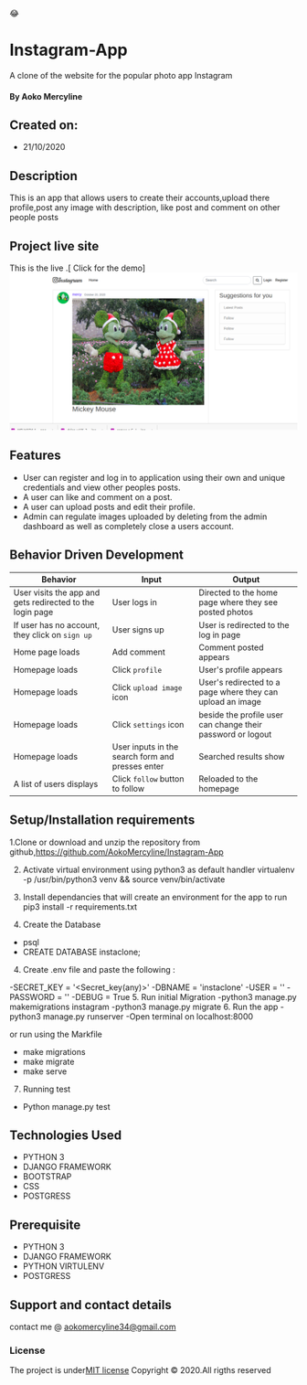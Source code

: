 
:joy:
# Instagram-App
A clone of the website for the popular photo app Instagram 

#### By **Aoko Mercyline**

## Created on:
* 21/10/2020

## Description
This is an app that allows users to create their accounts,upload there profile,post any image with description, like post and comment on other people posts

## Project live site
  This is the live .[ Click for the demo]
 ![Image](static/images/instaclone.jpg)
    
## Features
* User can register and  log in to application using their own and unique credentials  and view other peoples posts.
* A user can like and comment on a post.
* A user can upload posts and edit their profile.
* Admin can regulate images uploaded by deleting from the admin dashboard as well as completely close a users account.



## Behavior Driven Development
| Behavior            | Input                         | Output                        | 
| ------------------- | ----------------------------- | ----------------------------- |
| User visits the app and gets redirected to the login page  | User logs in | Directed to the home page where they see posted photos | 
If user has no account, they click on `sign up` | User signs up | User is redirected to the log in page |
|  Home page loads | Add comment  | Comment posted appears |
|  Homepage loads | Click `profile` | User's profile appears | 
| Homepage loads | Click `upload image` icon | User's redirected to a page where they can upload an image | 
| Homepage loads | Click `settings` icon | beside the profile user can change their password or logout | 
| Homepage loads | User inputs in the search form and presses enter | Searched results show |
| A list of users displays | Click `follow` button to follow | Reloaded to the homepage

## Setup/Installation requirements
1.Clone or download and unzip the repository from github,https://github.com/AokoMercyline/Instagram-App

2. Activate virtual environment using python3 as default handler virtualenv -p /usr/bin/python3 venv && source venv/bin/activate

3. Install dependancies that will create an environment for the app to run pip3 install -r requirements.txt
4. Create the Database
- psql
- CREATE DATABASE instaclone;

4. Create .env file and paste  the following :

-SECRET_KEY = '<Secret_key(any)>'
-DBNAME = 'instaclone'
-USER = '<Username>'
-PASSWORD = '<password>'
-DEBUG = True
5. Run initial Migration
-python3 manage.py makemigrations instagram
-python3 manage.py migrate
6. Run the app
-python3 manage.py runserver
-Open terminal on localhost:8000

or run using the Markfile
* make migrations
* make migrate
* make serve

7. Running test

* Python manage.py test

## Technologies Used
* PYTHON 3
* DJANGO FRAMEWORK
* BOOTSTRAP
* CSS
* POSTGRESS

## Prerequisite
* PYTHON 3
* DJANGO FRAMEWORK
* PYTHON VIRTULENV
* POSTGRESS
## Support and contact details
contact me @ aokomercyline34@gmail.com
### License
The project is under[MIT license](/blob/master/LICENSE)
Copyright &copy; 2020.All rigths reserved